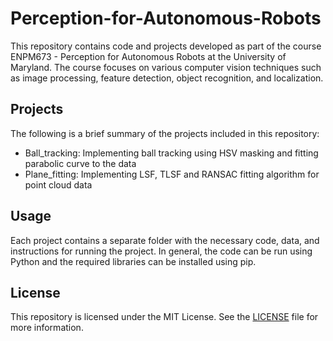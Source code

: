 # Perception-for-Autonomous-Robots

This repository contains code and projects developed as part of the course ENPM673 - Perception for Autonomous Robots at the University of Maryland. The course focuses on various computer vision techniques such as image processing, feature detection, object recognition, and localization.

## Projects
The following is a brief summary of the projects included in this repository:

- Ball_tracking: Implementing ball tracking using HSV masking and fitting parabolic curve to the data
- Plane_fitting: Implementing LSF, TLSF and RANSAC fitting algorithm for point cloud data

## Usage
Each project contains a separate folder with the necessary code, data, and instructions for running the project. In general, the code can be run using Python and the required libraries can be installed using pip.

<Credits>
<The projects in this repository were developed by the following individuals:>

## License
This repository is licensed under the MIT License. See the [LICENSE](https://choosealicense.com/licenses/mit/) file for more information.
